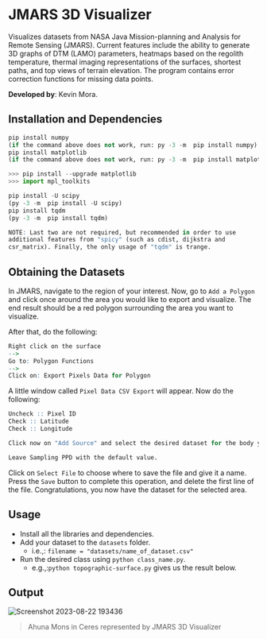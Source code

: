 # JMARS 3D Visualizer

Visualizes datasets from NASA Java Mission-planning and Analysis for Remote Sensing (JMARS). Current features include the ability to generate 3D graphs of DTM (LAMO) parameters, heatmaps based on the regolith temperature, thermal imaging representations of the surfaces, shortest paths, and top views of terrain elevation. The program contains error correction functions for missing data points.

<b>Developed by</b>: Kevin Mora.

## Installation and Dependencies
```python
pip install numpy
(if the command above does not work, run: py -3 -m  pip install numpy)
pip install matplotlib
(if the command above does not work, run: py -3 -m  pip install matplotlib)

>>> pip install --upgrade matplotlib
>>> import mpl_toolkits

pip install -U scipy
(py -3 -m  pip install -U scipy)
pip install tqdm
(py -3 -m  pip install tqdm)
```

```r
NOTE: Last two are not required, but recommended in order to use
additional features from "spicy" (such as cdist, dijkstra and
csr_matrix). Finally, the only usage of "tqdm" is trange.
```

## Obtaining the Datasets
In JMARS, navigate to the region of your interest. Now, go to `Add a Polygon` and click once around the area you would like to export and visualize. The end result should be a red polygon surrounding the area you want to visualize.

After that, do the following:
```r
Right click on the surface
--> 
Go to: Polygon Functions
--> 
Click on: Export Pixels Data for Polygon
```

A little window called `Pixel Data CSV Export` will appear. Now do the following:
```r
Uncheck :: Pixel ID
Check :: Latitude
Check :: Longitude

Click now on "Add Source" and select the desired dataset for the body you are working with.

Leave Sampling PPD with the default value.
```

Click on `Select File` to choose where to save the file and give it a name. Press the `Save` button to complete this operation, and delete the first line of the file. Congratulations, you now have the dataset for the selected area.

## Usage
- Install all the libraries and dependencies.
- Add your dataset to the `datasets` folder.
  - i.e.,: `filename = "datasets/name_of_dataset.csv"`
- Run the desired class using `python class_name.py`.
  - e.g.,:`python topographic-surface.py` gives us the result below.

## Output
![Screenshot 2023-08-22 193436](https://github.com/morkev/jmars-3d-visualizer/assets/83437383/cb63fc43-7999-43af-bfed-597cd581a4f5)
> Ahuna Mons in Ceres represented by JMARS 3D Visualizer
